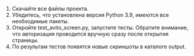 1. Скачайте все файлы проекта.
2. Убедитесь, что установлена версия Python 3.9, имеются все необходимые пакеты.
3. Откройте test_avito_screen.py, запустите тесты. Обратите внимание, что авторизация проводится вручную сразу после открытия страницы.
4. По результам тестов появятся новые скриншоты в каталоге output.